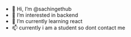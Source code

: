 - 👋 Hi, I’m @sachingethub
- 👀 I’m interested in backend
- 🌱 I’m currently learning react
- 📫 currently i am a student so dont contact me 

<!---
sachingethub/sachingethub is a ✨ special ✨ repository because its `README.md` (this file) appears on your GitHub profile.
You can click the Preview link to take a look at your changes.
--->
